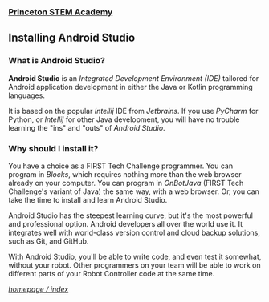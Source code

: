 ### [Princeton STEM Academy](../../index.md)

## Installing Android Studio

### What is Android Studio?

**Android Studio** is an *Integrated Development Environment (IDE)* tailored for Android application development in either the Java or Kotlin programming languages.

It is based on the popular *Intellij* IDE from *Jetbrains*. If you use *PyCharm* for Python, or *Intellij* for other Java development, you will have no trouble learning the "ins" and "outs" of *Android Studio*.

### Why should I install it?

You have a choice as a FIRST Tech Challenge programmer. You can program in *Blocks*, which requires nothing more than the web browser already on your computer. You can program in *OnBotJava* (FIRST Tech Challenge's variant of Java) the same way, with a web browser. Or, you can take the time to install and learn Android Studio.

Android Studio has the steepest learning curve, but it's the most powerful and professional option. Android developers all over the world use it. It integrates well with world-class version control and cloud backup solutions, such as Git, and GitHub.

With Android Studio, you'll be able to write code, and even test it somewhat, without your robot. Other programmers on your team will be able to work on different parts of your Robot Controller code at the same time.

[_homepage / index_](../../index.md)
